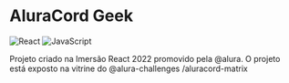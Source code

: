 # AluraCord Geek

![React](https://img.shields.io/badge/react-%2320232a.svg?style=for-the-badge&logo=react&logoColor=%2361DAFB)
![JavaScript](https://img.shields.io/badge/javascript-%23323330.svg?style=for-the-badge&logo=javascript&logoColor=%23F7DF1E)

Projeto criado na Imersão React 2022 promovido pela @alura. O projeto está exposto na vitrine do @alura-challenges /aluracord-matrix
